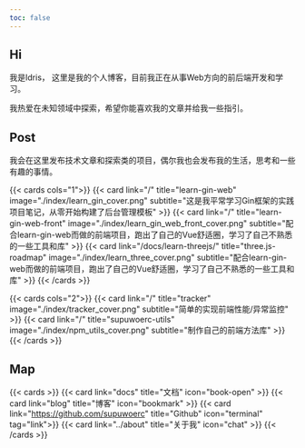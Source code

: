 ```yaml
---
toc: false
---
```


## Hi

我是Idris， 这里是我的个人博客，目前我正在从事Web方向的前后端开发和学习。 

我热爱在未知领域中探索，希望你能喜欢我的文章并给我一些指引。

## Post
我会在这里发布技术文章和探索类的项目，偶尔我也会发布我的生活，思考和一些有趣的事情。

{{< cards cols="1">}}
  {{< card link="/" title="learn-gin-web" image="./index/learn_gin_cover.png" subtitle="这是我平常学习Gin框架的实践项目笔记，从零开始构建了后台管理模板" >}}
  {{< card link="/" title="learn-gin-web-front" image="./index/learn_gin_web_front_cover.png" subtitle="配合learn-gin-web而做的前端项目，跑出了自己的Vue舒适圈，学习了自己不熟悉的一些工具和库" >}}
  {{< card link="/docs/learn-threejs/" title="three.js-roadmap" image="./index/learn_three_cover.png" subtitle="配合learn-gin-web而做的前端项目，跑出了自己的Vue舒适圈，学习了自己不熟悉的一些工具和库" >}}
{{< /cards >}}

{{< cards cols="2">}}
{{< card link="/" title="tracker" image="./index/tracker_cover.png" subtitle="简单的实现前端性能/异常监控" >}}
{{< card link="/" title="supuwoerc-utils" image="./index/npm_utils_cover.png" subtitle="制作自己的前端方法库" >}}
{{< /cards >}}

## Map

{{< cards >}}
{{< card link="docs" title="文档" icon="book-open" >}}
{{< card link="blog" title="博客" icon="bookmark" >}}
{{< card link="https://github.com/supuwoerc" title="Github" icon="terminal"  tag="link">}}
{{< card link="../about" title="关于我" icon="chat" >}}
{{< /cards >}}